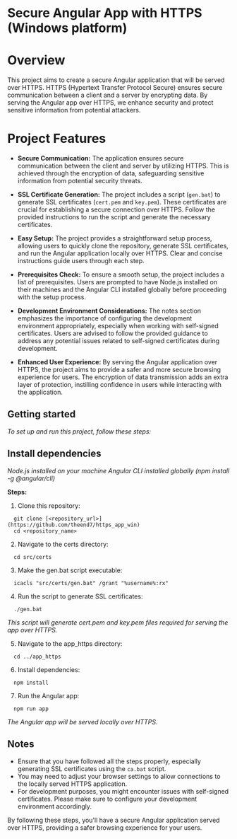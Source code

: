# Secure Angular App with HTTPS (Windows platform)

# Overview 
This project aims to create a secure Angular application that will be served over HTTPS. HTTPS (Hypertext Transfer Protocol Secure) ensures secure communication between a client and a server by encrypting data. By serving the Angular app over HTTPS, we enhance security and protect sensitive information from potential attackers.

# Project Features

- **Secure Communication:** The application ensures secure communication between the client and server by utilizing HTTPS. This is achieved through the encryption of data, safeguarding sensitive information from potential security threats.

- **SSL Certificate Generation:** The project includes a script (`gen.bat`) to generate SSL certificates (`cert.pem` and `key.pem`). These certificates are crucial for establishing a secure connection over HTTPS. Follow the provided instructions to run the script and generate the necessary certificates.

- **Easy Setup:** The project provides a straightforward setup process, allowing users to quickly clone the repository, generate SSL certificates, and run the Angular application locally over HTTPS. Clear and concise instructions guide users through each step.

- **Prerequisites Check:** To ensure a smooth setup, the project includes a list of prerequisites. Users are prompted to have Node.js installed on their machines and the Angular CLI installed globally before proceeding with the setup process.

- **Development Environment Considerations:** The notes section emphasizes the importance of configuring the development environment appropriately, especially when working with self-signed certificates. Users are advised to follow the provided guidance to address any potential issues related to self-signed certificates during development.

- **Enhanced User Experience:** By serving the Angular application over HTTPS, the project aims to provide a safer and more secure browsing experience for users. The encryption of data transmission adds an extra layer of protection, instilling confidence in users while interacting with the application.

## Getting started
_To set up and run this project, follow these steps:_

## Install dependencies 
_Node.js installed on your machine_
_Angular CLI installed globally (npm install -g @angular/cli)_

**Steps:**

1. Clone this repository:
```
  git clone [<repository_url>](https://github.com/theend7/https_app_win)
  cd <repository_name>
```
2. Navigate to the certs directory:
```
  cd src/certs
```
3. Make the gen.bat script executable:
```
  icacls "src/certs/gen.bat" /grant "%username%:rx"
```
4. Run the script to generate SSL certificates:
```
  ./gen.bat
```
  _This script will generate cert.pem and key.pem files required for serving the app over HTTPS._

5. Navigate to the app_https directory:
```
  cd ../app_https
```
6. Install dependencies:
```
  npm install
```
7. Run the Angular app:
```
  npm run app
```

_The Angular app will be served locally over HTTPS._

## Notes

- Ensure that you have followed all the steps properly, especially generating SSL certificates using the `ca.bat` script.
- You may need to adjust your browser settings to allow connections to the locally served HTTPS application.
- For development purposes, you might encounter issues with self-signed certificates. Please make sure to configure your development environment accordingly.

By following these steps, you'll have a secure Angular application served over HTTPS, providing a safer browsing experience for your users.



